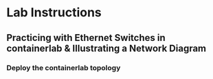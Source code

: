 # Lab Instructions
## Practicing with Ethernet Switches in containerlab & Illustrating a Network Diagram
### **Deploy the containerlab topology**
